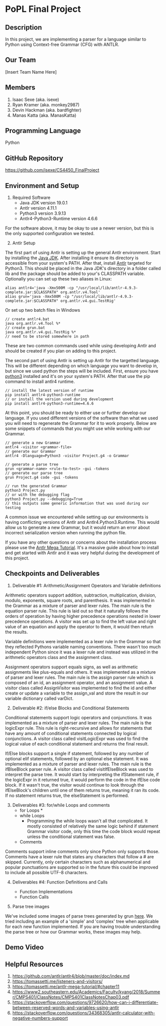 # PoPL Final Project

## Description 

In this project, we are implementing a parser for a language similar to Python using Context-free Grammar (CFG) with ANTLR.

## Our Team

[Insert Team Name Here]

## Members

1. Isaac Sexe (aka. isexe)
2. Ryan Kramer (aka. monkey2987)
3. Devin Hackman (aka. bardfighter)
4. Manas Katta (aka. ManasKatta)

## Programming Language

Python

## GitHub Repository

<https://github.com/isexe/CS4450_FinalProject> 

## Environment and Setup

1. Required Software
	* Java JDK version 19.0.1
	* Antlr version 4.11.1
	* Python3 version 3.9.13
	* Antlr4-Python3-Runtime version 4.6.6

For the software above, it may be okay to use a newer version, but this is the only supported configuration we tested.

2. Antlr Setup

The first part of using Antlr is setting up the general Antlr environment.  Start by installing the [Java JDK](https://www.oracle.com/java/technologies/downloads/).  After installing it ensure its directory is accessible from your system's PATH.  After that, install [Antlr](https://www.antlr.org/download.html) targeted for Python3.  This should be placed in the Java JDK's directory in a folder called lib and the package should be added to your's CLASSPATH variable.  Optionally you can set up these two aliases in Linux:
```
alias antlr4='java -Xmx500M -cp "/usr/local/lib/antlr-4.9.3-complete.jar:$CLASSPATH" org.antlr.v4.Tool'
alias grun='java -Xmx500M -cp "/usr/local/lib/antlr-4.9.3-complete.jar:$CLASSPATH" org.antlr.v4.gui.TestRig'
```
Or set up two batch files in Windows
```
// create antlr4.bat  
java org.antlr.v4.Tool %* 
// create grun.bat  
java org.antlr.v4.gui.TestRig %*
// need to be stored somewhere in path
```
These are two common commands used while using developing Antlr and should be created if you plan on adding to this project.

The second part of using Antlr is setting up Antlr for the targetted language.  This will be different depending on which language you want to develop in, but since we used python the steps will be included.  First, ensure you have [python3](https://www.python.org/downloads/) installed and it's on your system's PATH.  After that use the pip command to install antlr4 runtime.
```
// install the latest version of runtime
pip install antlr4-python3-runtime
// or install the version used during development
pip install antlr4-python3-runtime=4.6.6
```

At this point, you should be ready to either use or further develop our language.  If you used different versions of the software than what we used you will need to regenerate the Grammar for it to work properly.  Below are some snippets of commands that you might use while working with our Grammar.
```
// generate a new Grammar
antlr4 -visitor <grammar-file>
// generate our Grammar
antlr4 -Dlanguage=Python3 -visitor Project.g4 -o Grammar

// generate a parse tree
grun <grammar-name> <rule-to-test> -gui -tokens
// generate our parse tree
grun Project.g4 code -gui -tokens

// run the generated Grammar
python3 Project.py
// or with the debugging flag
python3 Project.py --debugging=True
// this outputs some generic information that was used during our testing
```

A common issue we encountered while setting up our environments is having conflicting versions of Antlr and Antlr4.Python3.Runtime.  This would allow us to generate a new Grammar, but it would return an error about incorrect serialization version when running the python file.

If you have any other questions or concerns about the installation process please use the [Antlr Mega Tutorial](https://tomassetti.me/antlr-mega-tutorial/).  It's a massive guide about how to install and get started with Antlr and it was very helpful during the development of this project.

## Checkpoints and Deliverables

1. Deliverable #1: Arithmetic/Assignment Operators and Variable definitions

Arithmetic operators support addition, subtraction, multiplication, division, modulo, exponents, square roots, and parenthesis.  It was implemented in the Grammar as a mixture of parser and lexer rules.  The main rule is the equation parser rule.  This rule is laid out so that it naturally follows the orders of operation by having higher precedence operations nested in lower precedence operations.  A visitor was set up to find the left value and right value of an equation and apply the operator to them, it would then return the results.

Variable definitions were implemented as a lexer rule in the Grammar so that they reflected Pythons variable naming conventions.  There wasn't too much independent Python since it was a lexer rule and instead was utilized in the arithmetic operators class and the assignment class.

Assignment operators support equals signs, as well as arithmetic assignments like plus-equals and others.  It was implemented as a mixture of parser and lexer rules.  The main rule is the assign parser rule which is composed of an id, an assignment operator, and an assignment value.  A visitor class called AssignVisitor was implemented to find the id and either create or update a variable to the assign_val and store the result in our variable dictionary called varDict.

2. Deliverable #2: if/else Blocks and Conditional Statements

Conditional statements support logic operators and conjunctions.  It was implemented as a mixture of parser and lexer rules.  The main rule is the logicExpr rule.  This rule is right-recursive and allows for statements that have any amount of conditional statements connected by logical conjunctions.  A visitor class called visitLogicExpr was used to find the logical value of each conditional statement and returns the final result.

If/Else blocks support a single if statement, followed by any number of optional elif statements, followed by an optional else statement.  It was implemented as a mixture of parser and lexer rules.  The main rule is the ifBlseBlock parser rule.  A visitor class called visitIfElseBlock was used to interpret the parse tree.  It would start by interpreting the ifStatement rule, if the logicExpr in it returned true, it would perform the code in the ifElse code block.  If it wasn't true, the visitor would continue to look through the ifElseBlock's children until one of them returns true, meaning it ran its code.  If no statement returns true, the elseStatement is performed.

3. Deliverables #3: for/while Loops and comments
	* for Loops
        * 
    * while Loops
        * Programming the while loops wasn't all that complicated. It mostly consisted of relatively the same logic behind if statement Grammar visitor code, only this time the code block would repeat unless the conditional statement was false.
	* Comments

Comments support inline comments only since Python only supports those.  Comments have a lexer rule that states any characters that follow a # are skipped.  Currently, only certain characters such as alphanumerical and popular punctuations are supported so in the future this could be improved to include all possible UTF-8 characters.

4. Deliverables #4: Function Definitions and Calls
	* Function Implementations
	* Function Calls

5. Parse tree images

We've included some images of parse trees generated by grun [here](./Images/).  We tried including an example of a 'simple' and 'complex' tree when applicable for each new function implemented.  If you are having trouble understanding the parse tree or how our Grammar works, these images may help.

## Demo Video

## Helpful Resources

1. <https://github.com/antlr/antlr4/blob/master/doc/index.md>
2. <https://tomassetti.me/listeners-and-visitors/>
3. <https://tomassetti.me/antlr-mega-tutorial/#chapter11>
4. <https://www2.southeastern.edu/Academics/Faculty/kyang/2018/Summer/CMPS401/ClassNotes/CMPS401ClassNotesChap03.pdf>
5. <https://stackoverflow.com/questions/9726620/how-can-i-differentiate-between-reserved-words-and-variables-using-antlr>
6. <https://stackoverflow.com/questions/34368305/antlr-calculator-with-negative-numbers-support>
